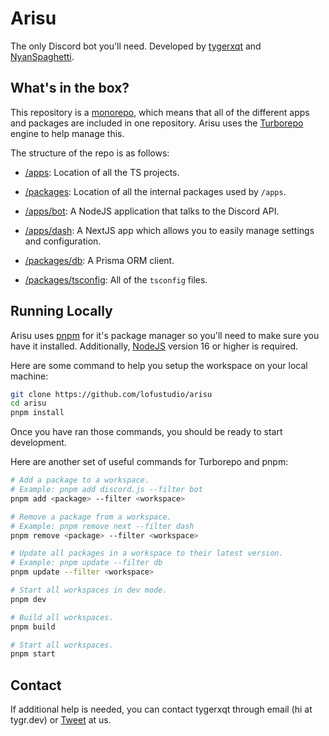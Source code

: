 # Arisu

The only Discord bot you'll need. Developed by [tygerxqt](https://github.com/tygerxqt) and [NyanSpaghetti](https://github.com/NyanSpaghetti).

## What's in the box?

This repository is a [monorepo](https://monorepo.tools), which means that all of the different apps and packages are included in one repository.
Arisu uses the [Turborepo](https://turbo.build/repo) engine to help manage this.

The structure of the repo is as follows:

- [/apps](https://github.com/lofustudio/arisu/tree/update/apps): Location of all the TS projects.
- [/packages](https://github.com/lofustudio/arisu/tree/update/packages): Location of all the internal packages used by `/apps`.

- [/apps/bot](https://github.com/lofustudio/arisu/tree/update/apps/bot): A NodeJS application that talks to the Discord API.
- [/apps/dash](https://github.com/lofustudio/arisu/tree/update/dash): A NextJS app which allows you to easily manage settings and configuration.

- [/packages/db](https://github.com/lofustudio/arisu/tree/update/packages/db): A Prisma ORM client.
- [/packages/tsconfig](https://github.com/lofustudio/arisu/tree/update/packages/tsconfig): All of the `tsconfig` files.

## Running Locally

Arisu uses [pnpm](https://pnpm.io/installation) for it's package manager so you'll need to make sure you have it installed.
Additionally, [NodeJS](https://nodejs.org/en) version 16 or higher is required.

Here are some command to help you setup the workspace on your local machine:

```sh
git clone https://github.com/lofustudio/arisu
cd arisu
pnpm install
```

Once you have ran those commands, you should be ready to start development.

Here are another set of useful commands for Turborepo and pnpm:

```sh
# Add a package to a workspace.
# Example: pnpm add discord.js --filter bot
pnpm add <package> --filter <workspace>

# Remove a package from a workspace.
# Example: pnpm remove next --filter dash
pnpm remove <package> --filter <workspace>

# Update all packages in a workspace to their latest version.
# Example: pnpm update --filter db
pnpm update --filter <workspace>

# Start all workspaces in dev mode.
pnpm dev

# Build all workspaces.
pnpm build

# Start all workspaces.
pnpm start
```

## Contact

If additional help is needed, you can contact tygerxqt through email (hi at tygr.dev) or [Tweet](https://twitter.com/intent/tweet?text=@lofustudio) at us.
